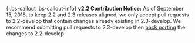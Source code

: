 {:.bs-callout .bs-callout-info}
**v2.2 Contribution Notice:**
As of September 15, 2018, to keep 2.2 and 2.3 releases aligned, we only accept pull requests to 2.2-develop that contain changes already existing in 2.3-develop. We recommend submitting pull requests to 2.3-develop then [back porting](#porting) the changes to 2.2-develop.
